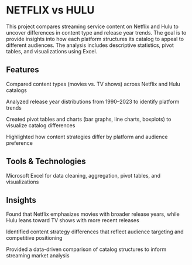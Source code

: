# NETFLIX vs HULU

<p>
This project compares streaming service content on Netflix and Hulu to uncover differences in content type and release year trends. The goal is to provide insights into how each platform structures its catalog to appeal to different audiences. The analysis includes descriptive statistics, pivot tables, and visualizations using Excel.
<p>

## Features

<p>
Compared content types (movies vs. TV shows) across Netflix and Hulu catalogs

Analyzed release year distributions from 1990–2023 to identify platform trends

Created pivot tables and charts (bar graphs, line charts, boxplots) to visualize catalog differences

Highlighted how content strategies differ by platform and audience preference
<p>

## Tools & Technologies

<p>
Microsoft Excel for data cleaning, aggregation, pivot tables, and visualizations
<p>

## Insights

Found that Netflix emphasizes movies with broader release years, while Hulu leans toward TV shows with more recent releases

Identified content strategy differences that reflect audience targeting and competitive positioning

Provided a data-driven comparison of catalog structures to inform streaming market analysis
